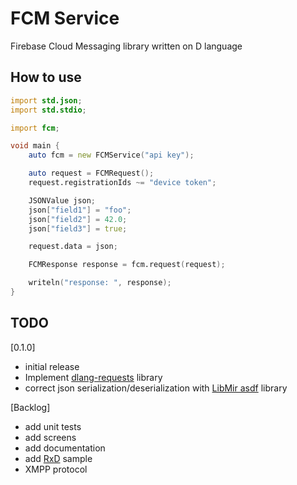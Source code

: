 # FCM Service
Firebase Cloud Messaging library written on D language


## How to use

```D
import std.json;
import std.stdio;

import fcm;

void main {
	auto fcm = new FCMService("api key");

	auto request = FCMRequest();
	request.registrationIds ~= "device token";

	JSONValue json;
	json["field1"] = "foo";
	json["field2"] = 42.0;
	json["field3"] = true;

	request.data = json;

	FCMResponse response = fcm.request(request);

	writeln("response: ", response);
}
```

## TODO
[0.1.0]
* initial release
* Implement [dlang-requests](https://github.com/ikod/dlang-requests) library
* correct json serialization/deserialization with [LibMir asdf](https://github.com/libmir/asdf) library

[Backlog]
* add unit tests
* add screens
* add documentation
* add [RxD](https://github.com/lempiji/rx) sample
* XMPP protocol
